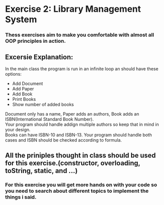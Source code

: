 # Exercise 2: Library Management System
### Thess exercises aim to make you comfortable with almost all OOP principles in action.

## Excersie Explanation:
In the main class the program is run in an infinite loop an should have these options:  
- Add Document
- Add Paper
- Add Book
- Print Books
- Show number of added books

Document only has a name, Paper adds an authors, Book adds an ISBN(International Standard Book Number).  
Your program should handle addign multiple authors so keep that in mind in your design.  
Books can have ISBN-10 and ISBN-13. Your program should handle both cases and ISBN should be checked according to formula.  
## All the priniples thought in class should be used for this exercise.(constructor, overloading, toString, static, and ...)

### For this exercise you will get more hands on with your code so you need to search about different topics to implement the things i said.
